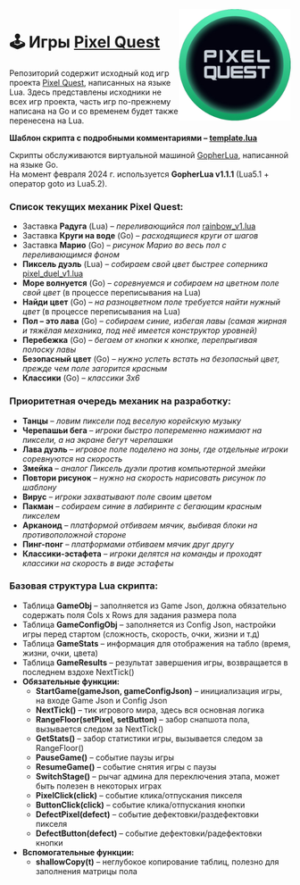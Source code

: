 <img align="right" src="https://github.com/pixel-quest/pixel-games/raw/main/logo.png" height="200">

# 🕹 Игры [Pixel Quest](https://pixelquest.ru)

Репозиторий содержит исходный код игр проекта [Pixel Quest](https://pixelquest.ru), написанных на языке Lua.
Здесь представлены исходники не всех игр проекта, часть игр по-прежнему написана на Go и со временем будет также перенесена на Lua.

**Шаблон скрипта с подробными комментариями – [template.lua](https://github.com/pixel-quest/pixel-games/blob/main/template/template.lua)**

Скрипты обслуживаются виртуальной машиной [GopherLua](https://github.com/yuin/gopher-lua), написанной на языке Go.  
На момент февраля 2024 г. используется **GopherLua v1.1.1** (Lua5.1 + оператор goto из Lua5.2).

### Список текущих механик Pixel Quest:
- Заставка **Радуга** (Lua) – *переливающийся пол* [rainbow_v1.lua](https://github.com/pixel-quest/pixel-games/blob/main/rainbow_v1/rainbow_v1.lua)
- Заставка **Круги на воде** (Go) – *расходящиеся круги от шагов*
- Заставка **Марио** (Go) – *рисунок Марио во весь пол с переливающимся фоном*
- **Пиксель дуэль** (Lua) – *собираем свой цвет быстрее соперника* [pixel_duel_v1.lua](https://github.com/pixel-quest/pixel-games/blob/main/pixel_duel_v1/pixel_duel_v1.lua)
- **Море волнуется** (Go) – *соревнуемся и собираем на цветном поле свой цвет* (в процессе переписывания на Lua)
- **Найди цвет** (Go) – *на разноцветном поле требуется найти нужный цвет* (в процессе переписывания на Lua)
- **Пол – это лава** (Go) – *собираем синие, избегая лавы (самая жирная и тяжёлая механика, под неё имеется конструктор уровней)*
- **Перебежка** (Go) – *бегаем от кнопки к кнопке, перепрыгивая полоску лавы*
- **Безопасный цвет** (Go) – *нужно успеть встать на безопасный цвет, прежде чем поле загорится красным*
- **Классики** (Go) – *классики 3х6*

### Приоритетная очередь механик на разработку:
- **Танцы** – *ловим пиксели под веселую корейскую музыку*
- **Черепашьи бега** – *игроки быстро попеременно нажимают на пиксели, а на экране бегут черепашки*
- **Лава дуэль** – *игровое поле поделено на зоны, где отдельные игроки соревнуются на скорость*
- **Змейка** – *аналог Пиксель дуэли против компьютерной змейки*
- **Повтори рисунок** – *нужно на скорость нарисовать рисунок по шаблону* 
- **Вирус** – *игроки захватывают поле своим цветом*
- **Пакман** – *собираем синие в лабиринте с бегающим красным пикселем*
- **Арканоид** – *платформой отбиваем мячик, выбивая блоки на противоположной стороне*
- **Пинг-понг** – *платформами отбиваем мячик друг другу*
- **Классики-эстафета** – *игроки делятся на команды и проходят классики на скорость в виде эстафеты*

### Базовая структура Lua скрипта:
- Таблица **GameObj**  – заполняется из Game Json, должна обязательно содержать поля Cols x Rows для задания размера пола
- Таблица **GameConfigObj** – заполняется из Config Json, настройки игры перед стартом (сложность, скорость, очки, жизни и т.д)
- Таблица **GameStats** – информация для отображения на табло (время, жизни, очки, цвета)
- Таблица **GameResults** – результат завершения игры, возвращается в последнем вздохе NextTick()
- **Обязательные функции:**
  - **StartGame(gameJson, gameConfigJson)** – инициализация игры, на входе Game Json и Config Json
  - **NextTick()** – тик игрового мира, здесь вся основная логика
  - **RangeFloor(setPixel, setButton)** – забор снапшота пола, вызывается следом за NextTick()
  - **GetStats()** – забор статистики игры, вызывается следом за RangeFloor()
  - **PauseGame()** – событие паузы игры
  - **ResumeGame()** – событие снятия игры с паузы
  - **SwitchStage()** – рычаг админа для переключения этапа, может быть полезен в некоторых играх
  - **PixelClick(click)** – событие клика/отпускания пикселя
  - **ButtonClick(click)** – событие клика/отпускания кнопки
  - **DefectPixel(defect)** – событие дефектовки/раздефектовки пикселя
  - **DefectButton(defect)** – событие дефектовки/радефектовки кнопки
- **Вспомогательные функции:**
  - **shallowCopy(t)** – неглубокое копирование таблиц, полезно для заполнения матрицы пола
